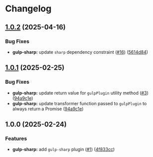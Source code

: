 # Changelog

## [1.0.2](https://github.com/forwardsoftware/gulp-plugins/compare/gulp-sharp-v1.0.1...gulp-sharp-v1.0.2) (2025-04-16)


### Bug Fixes

* **gulp-sharp:** update `sharp` dependency constraint ([#16](https://github.com/forwardsoftware/gulp-plugins/issues/16)) ([5614d84](https://github.com/forwardsoftware/gulp-plugins/commit/5614d8452d2b5dfc860bf34a6f3d806a9b03a78d))

## [1.0.1](https://github.com/forwardsoftware/gulp-plugins/compare/gulp-sharp-v1.0.0...gulp-sharp-v1.0.1) (2025-02-25)


### Bug Fixes

* **gulp-sharp:** update return value for `gulpPlugin` utility method ([#3](https://github.com/forwardsoftware/gulp-plugins/issues/3)) ([94a9c1e](https://github.com/forwardsoftware/gulp-plugins/commit/94a9c1e84a235caceef59459114bfa99d87be773))
* **gulp-sharp:** update transformer function passed to `gulpPlugin` to always return a Promise ([94a9c1e](https://github.com/forwardsoftware/gulp-plugins/commit/94a9c1e84a235caceef59459114bfa99d87be773))

## 1.0.0 (2025-02-24)


### Features

* **gulp-sharp:** add `gulp-sharp` plugin ([#1](https://github.com/forwardsoftware/gulp-plugins/issues/1)) ([4f833cc](https://github.com/forwardsoftware/gulp-plugins/commit/4f833ccca54ceb2fe03d9d024970291f9c03692a))
